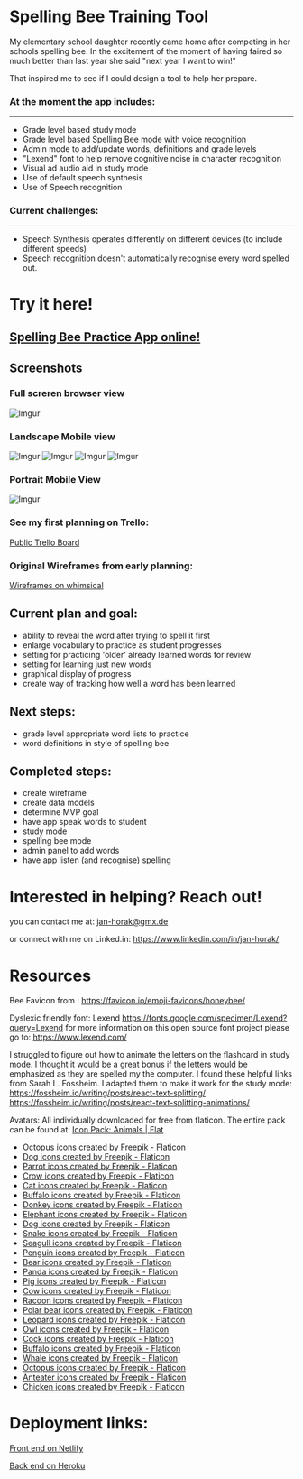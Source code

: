 # Spelling Bee Training Tool

My elementary school daughter recently came home after competing in her schools spelling bee. In the excitement of the moment of having faired so much better than last year she said "next year I want to win!"

That inspired me to see if I could design a tool to help her prepare. 

### At the moment the app includes: 
---

* Grade level based study mode
* Grade level based Spelling Bee mode with voice recognition
* Admin mode to add/update words, definitions and grade levels
* "Lexend" font to help remove cognitive noise in character recognition
* Visual ad audio aid in study mode
* Use of default speech synthesis
* Use of Speech recognition

### Current challenges: 
---
* Speech Synthesis operates differently on different devices (to include different speeds)
* Speech recognition doesn't automatically recognise every word spelled out. 

# Try it here!

## [Spelling Bee Practice App online!](https://spelling-bee-practice-app.netlify.app/)

## Screenshots

### Full screren browser view
![Imgur](https://i.imgur.com/VlUdP4Fl.png)
### Landscape Mobile view
![Imgur](https://i.imgur.com/hldxRJBm.png)
![Imgur](https://i.imgur.com/n8XjcRrm.png)
![Imgur](https://i.imgur.com/DysIUkqm.png)
![Imgur](https://i.imgur.com/HIMNHVZm.png)
### Portrait Mobile View
![Imgur](https://i.imgur.com/VnVifIam.png)



### See my first planning on Trello:
[Public Trello Board](https://trello.com/b/TF8kdi5t/spelling-bee-practice-app)

### Original Wireframes from early planning: 
[Wireframes on whimsical](https://whimsical.com/spelling-bee-practice-app-HntJW19T2RJ984NK5yvMFS)

## Current plan and goal:
* ability to reveal the word after trying to spell it first
* enlarge vocabulary to practice as student progresses
* setting for practicing 'older' already learned words for review
* setting for learning just new words
* graphical display of progress
* create way of tracking how well a word has been learned

## Next steps:
* grade level appropriate word lists to practice
* word definitions in style of spelling bee

## Completed steps:
* create wireframe
* create data models
* determine MVP goal
* have app speak words to student
* study mode
* spelling bee mode
* admin panel to add words
* have app listen (and recognise) spelling


# Interested in helping? Reach out!
you can contact me at: jan-horak@gmx.de

or connect with me on Linked.in: https://www.linkedin.com/in/jan-horak/

# Resources

Bee Favicon from : https://favicon.io/emoji-favicons/honeybee/

Dyslexic friendly font: Lexend https://fonts.google.com/specimen/Lexend?query=Lexend
for more information on this open source font project please go to: https://www.lexend.com/

I struggled to figure out how to animate the letters on the flashcard in study mode. I thought it would be a great bonus if the letters would be emphasized as they are spelled my the computer. I found these helpful links from Sarah L. Fossheim. I adapted them to make it work for the study mode: <br/>
https://fossheim.io/writing/posts/react-text-splitting/ <br/>
https://fossheim.io/writing/posts/react-text-splitting-animations/ 

Avatars: 
All individually downloaded for free from flaticon. The entire pack can be found at: [Icon Pack: Animals | Flat](https://www.flaticon.com/packs/animals-3)
* <a href="https://www.flaticon.com/free-icons/octopus" title="octopus icons">Octopus icons created by Freepik - Flaticon</a>
* <a href="https://www.flaticon.com/free-icons/dog" title="dog icons">Dog icons created by Freepik - Flaticon</a>
* <a href="https://www.flaticon.com/free-icons/parrot" title="parrot icons">Parrot icons created by Freepik - Flaticon</a>
* <a href="https://www.flaticon.com/free-icons/crow" title="crow icons">Crow icons created by Freepik - Flaticon</a>
* <a href="https://www.flaticon.com/free-icons/cat" title="cat icons">Cat icons created by Freepik - Flaticon</a>
* <a href="https://www.flaticon.com/free-icons/buffalo" title="buffalo icons">Buffalo icons created by Freepik - Flaticon</a>
* <a href="https://www.flaticon.com/free-icons/donkey" title="donkey icons">Donkey icons created by Freepik - Flaticon</a>
* <a href="https://www.flaticon.com/free-icons/elephant" title="elephant icons">Elephant icons created by Freepik - Flaticon</a>
* <a href="https://www.flaticon.com/free-icons/dog" title="dog icons">Dog icons created by Freepik - Flaticon</a>
* <a href="https://www.flaticon.com/free-icons/snake" title="snake icons">Snake icons created by Freepik - Flaticon</a>
* <a href="https://www.flaticon.com/free-icons/seagull" title="seagull icons">Seagull icons created by Freepik - Flaticon</a>
* <a href="https://www.flaticon.com/free-icons/penguin" title="penguin icons">Penguin icons created by Freepik - Flaticon</a>
* <a href="https://www.flaticon.com/free-icons/bear" title="bear icons">Bear icons created by Freepik - Flaticon</a>
* <a href="https://www.flaticon.com/free-icons/panda" title="panda icons">Panda icons created by Freepik - Flaticon</a>
* <a href="https://www.flaticon.com/free-icons/pig" title="pig icons">Pig icons created by Freepik - Flaticon</a>
* <a href="https://www.flaticon.com/free-icons/cow" title="cow icons">Cow icons created by Freepik - Flaticon</a>
* <a href="https://www.flaticon.com/free-icons/racoon" title="racoon icons">Racoon icons created by Freepik - Flaticon</a>
* <a href="https://www.flaticon.com/free-icons/polar-bear" title="polar bear icons">Polar bear icons created by Freepik - Flaticon</a>
* <a href="https://www.flaticon.com/free-icons/leopard" title="leopard icons">Leopard icons created by Freepik - Flaticon</a>
* <a href="https://www.flaticon.com/free-icons/owl" title="owl icons">Owl icons created by Freepik - Flaticon</a>
* <a href="https://www.flaticon.com/free-icons/cock" title="cock icons">Cock icons created by Freepik - Flaticon</a>
* <a href="https://www.flaticon.com/free-icons/buffalo" title="buffalo icons">Buffalo icons created by Freepik - Flaticon</a>
* <a href="https://www.flaticon.com/free-icons/whale" title="whale icons">Whale icons created by Freepik - Flaticon</a>
* <a href="https://www.flaticon.com/free-icons/octopus" title="octopus icons">Octopus icons created by Freepik - Flaticon</a>
* <a href="https://www.flaticon.com/free-icons/anteater" title="anteater icons">Anteater icons created by Freepik - Flaticon</a>
* <a href="https://www.flaticon.com/free-icons/chicken" title="chicken icons">Chicken icons created by Freepik - Flaticon</a>

# Deployment links:

[Front end on Netlify](https://spelling-bee-practice-app.netlify.app/)

[Back end on Heroku](https://spelling-bee-practice-app.herokuapp.com/)



